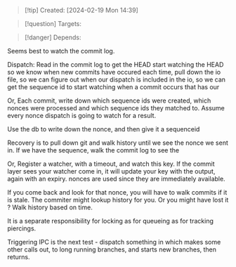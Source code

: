 
>[!tip] Created: [2024-02-19 Mon 14:39]

>[!question] Targets: 

>[!danger] Depends: 

Seems best to watch the commit log.

Dispatch:
Read in the commit log to get the HEAD
start watching the HEAD so we know when new commits have occured
each time, pull down the io file, so we can figure out when our dispatch is included in the io, so we can get the sequence id to start watching
when a commit occurs that has our

Or,
Each commit, write down which sequence ids were created, which nonces were processed and which sequence ids they matched to.
Assume every nonce dispatch is going to watch for a result.

Use the db to write down the nonce, and then give it a sequenceid


Recovery is to pull down git and walk history until we see the nonce we sent in.
If we have the sequence, walk the commit log to see the

Or,
Register a watcher, with a timeout, and watch this key.
If the commit layer sees your watcher come in, it will update your key with the output, again with an expiry.
nonces are used since they are immediately available.

If you come back and look for that nonce, you will have to walk commits if it is stale.
The commiter might lookup history for you.
Or you might have lost it ?
Walk history based on time.

It is a separate responsibility for locking as for queueing as for tracking piercings.

Triggering IPC is the next test - dispatch something in which makes some other calls out, to long running branches, and starts new branches, then returns.